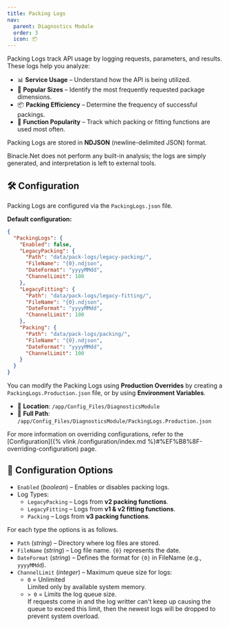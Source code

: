 ```yaml
---
title: Packing Logs
nav:
  parent: Diagnostics Module
  order: 3
  icon: 📦
---
```


Packing Logs track API usage by logging requests, parameters, and results. These logs help you analyze:

- 📊 **Service Usage** – Understand how the API is being utilized.
- 📏 **Popular Sizes** – Identify the most frequently requested package dimensions.
- 📦 **Packing Efficiency** – Determine the frequency of successful packings.
- 🔄 **Function Popularity** – Track which packing or fitting functions are used most often.

Packing Logs are stored in **NDJSON** (newline-delimited JSON) format. 

Binacle.Net does not perform any built-in analysis; the logs are simply generated, and interpretation is left
to external tools.

## 🛠️ Configuration
Packing Logs are configured via the `PackingLogs.json` file.

**Default configuration:**
```json
{
  "PackingLogs": {
    "Enabled": false,
    "LegacyPacking": {
      "Path": "data/pack-logs/legacy-packing/",
      "FileName": "{0}.ndjson",
      "DateFormat": "yyyyMMdd",
      "ChannelLimit": 100
    },
    "LegacyFitting": {
      "Path": "data/pack-logs/legacy-fitting/",
      "FileName": "{0}.ndjson",
      "DateFormat": "yyyyMMdd",
      "ChannelLimit": 100
    },
    "Packing": {
      "Path": "data/pack-logs/packing/",
      "FileName": "{0}.ndjson",
      "DateFormat": "yyyyMMdd",
      "ChannelLimit": 100
    }
  }
}
```

You can modify the Packing Logs using **Production Overrides** by creating a 
`PackingLogs.Production.json` file, or by using **Environment Variables**.
- 📁 **Location**: `/app/Config_Files/DiagnosticsModule`
- 📌 **Full Path**: `/app/Config_Files/DiagnosticsModule/PackingLogs.Production.json`

For more information on overriding configurations, refer to the 
[Configuration]({% vlink /configuration/index.md %}#%EF%B8%8F-overriding-configuration) page.

## 🔧 Configuration Options
- `Enabled` (_boolean_) – Enables or disables packing logs.
- Log Types:
    - `LegacyPacking` – Logs from **v2 packing functions**.
    - `LegacyFitting` – Logs from **v1 & v2 fitting functions**.
    - `Packing` – Logs from **v3 packing functions**.

For each type the options is as follows.
- `Path` (_string_) – Directory where log files are stored.
- `FileName` (_string_) – Log file name. `{0}` represents the date.
- `DateFormat` (_string_) – Defines the format for `{0}` in FileName (e.g., `yyyyMMdd`).
- `ChannelLimit` (_integer_) – Maximum queue size for logs:
    - `0` = Unlimited <br>
      Limited only by available system memory.
    - `> 0` = Limits the log queue size. <br>
      If requests come in and the log writter can't keep up causing the 
      queue to exceed this limit, then the newest logs will be dropped to prevent system overload.